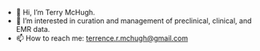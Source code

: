 - 👋 Hi, I’m Terry McHugh.
- 👀 I’m interested in curation and management of preclinical, clinical, and EMR data.
- 📫 How to reach me: terrence.r.mchugh@gmail.com

<!---
trmchugh/trmchugh is a ✨ special ✨ repository because its `README.md` (this file) appears on your GitHub profile.
You can click the Preview link to take a look at your changes.
--->
